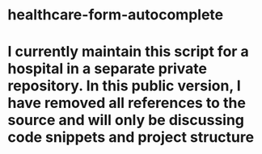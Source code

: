 # healthcare-form-autocomplete

# I currently maintain this script for a hospital in a separate private repository. In this public version, I have removed all references to the source and will only be discussing code snippets and project structure

